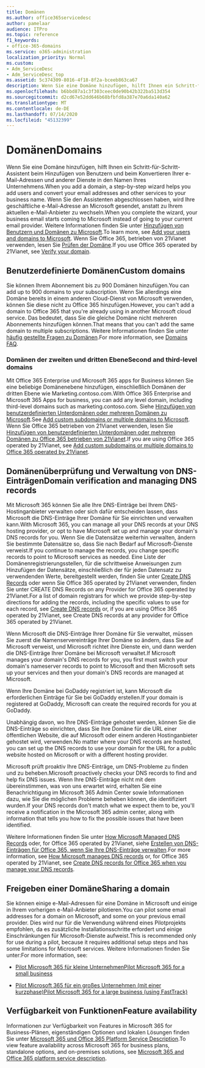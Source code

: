 ```yaml
---
title: Domänen
ms.author: office365servicedesc
author: pamelaar
audience: ITPro
ms.topic: reference
f1_keywords:
- office-365-domains
ms.service: o365-administration
localization_priority: Normal
ms.custom:
- Adm_ServiceDesc
- Adm_ServiceDesc_top
ms.assetid: 5c374309-8016-4f18-8f2a-bceeb863ca67
description: Wenn Sie eine Domäne hinzufügen, hilft Ihnen ein Schritt-für-Schritt-Assistent beim Hinzufügen von Benutzern und beim Konvertieren Ihrer e-Mail-Adressen und anderer Dienste in den Namen Ihres Unternehmens. Wenn Sie den Assistenten abgeschlossen haben, wird Ihre geschäftliche e-Mail-Adresse an Microsoft gesendet, anstatt zu Ihrem aktuellen e-Mail-Anbieter zu wechseln. Weitere Informationen finden Sie unter Hinzufügen von Benutzern und Domänen zu Microsoft. Wenn Sie Office 365, betrieben von 21Vianet verwenden, lesen Sie Prüfen der Domäne.
ms.openlocfilehash: b6bbd87a1c3f303ceec0de90b42b322ba513d354
ms.sourcegitcommit: d2cd67e52dd646b68bfbfd8a387e70a6da140a62
ms.translationtype: MT
ms.contentlocale: de-DE
ms.lasthandoff: 07/14/2020
ms.locfileid: "45132399"
---
```

# <a name="domains"></a><span data-ttu-id="649ff-106">Domänen</span><span class="sxs-lookup"><span data-stu-id="649ff-106">Domains</span></span>

<span data-ttu-id="649ff-107">Wenn Sie eine Domäne hinzufügen, hilft Ihnen ein Schritt-für-Schritt-Assistent beim Hinzufügen von Benutzern und beim Konvertieren Ihrer e-Mail-Adressen und anderer Dienste in den Namen Ihres Unternehmens.</span><span class="sxs-lookup"><span data-stu-id="649ff-107">When you add a domain, a step-by-step wizard helps you add users and convert your email addresses and other services to your business name.</span></span> <span data-ttu-id="649ff-108">Wenn Sie den Assistenten abgeschlossen haben, wird Ihre geschäftliche e-Mail-Adresse an Microsoft gesendet, anstatt zu Ihrem aktuellen e-Mail-Anbieter zu wechseln.</span><span class="sxs-lookup"><span data-stu-id="649ff-108">When you complete the wizard, your business email starts coming to Microsoft instead of going to your current email provider.</span></span> <span data-ttu-id="649ff-109">Weitere Informationen finden Sie unter [Hinzufügen von Benutzern und Domänen zu Microsoft](https://support.office.com/article/6383f56d-3d09-4dcb-9b41-b5f5a5efd611).</span><span class="sxs-lookup"><span data-stu-id="649ff-109">To learn more, see [Add your users and domains to Microsoft](https://support.office.com/article/6383f56d-3d09-4dcb-9b41-b5f5a5efd611).</span></span> <span data-ttu-id="649ff-110">Wenn Sie Office 365, betrieben von 21Vianet verwenden, lesen Sie [Prüfen der Domäne](https://docs.microsoft.com/office365/admin/setup/add-domain).</span><span class="sxs-lookup"><span data-stu-id="649ff-110">If you use Office 365 operated by 21Vianet, see [Verify your domain](https://docs.microsoft.com/office365/admin/setup/add-domain).</span></span>
  
## <a name="custom-domains"></a><span data-ttu-id="649ff-111">Benutzerdefinierte Domänen</span><span class="sxs-lookup"><span data-stu-id="649ff-111">Custom domains</span></span>

<span data-ttu-id="649ff-112">Sie können Ihrem Abonnement bis zu 900 Domänen hinzufügen.</span><span class="sxs-lookup"><span data-stu-id="649ff-112">You can add up to 900 domains to your subscription.</span></span> <span data-ttu-id="649ff-113">Wenn Sie allerdings eine Domäne bereits in einem anderen Cloud-Dienst von Microsoft verwenden, können Sie diese nicht zu Office 365 hinzufügen.</span><span class="sxs-lookup"><span data-stu-id="649ff-113">However, you can't add a domain to Office 365 that you're already using in another Microsoft cloud service.</span></span> <span data-ttu-id="649ff-114">Das bedeutet, dass Sie die gleiche Domäne nicht mehreren Abonnements hinzufügen können.</span><span class="sxs-lookup"><span data-stu-id="649ff-114">That means that you can't add the same domain to multiple subscriptions.</span></span> <span data-ttu-id="649ff-115">Weitere Informationen finden Sie unter [häufig gestellte Fragen zu Domänen](https://support.office.com/article/Domains-FAQ-1272bad0-4bd4-4796-8005-67d6fb3afc5a).</span><span class="sxs-lookup"><span data-stu-id="649ff-115">For more information, see [Domains FAQ](https://support.office.com/article/Domains-FAQ-1272bad0-4bd4-4796-8005-67d6fb3afc5a).</span></span>
  
### <a name="second-and-third-level-domains"></a><span data-ttu-id="649ff-116">Domänen der zweiten und dritten Ebene</span><span class="sxs-lookup"><span data-stu-id="649ff-116">Second and third-level domains</span></span>

<span data-ttu-id="649ff-117">Mit Office 365 Enterprise und Microsoft 365 apps for Business können Sie eine beliebige Domänenebene hinzufügen, einschließlich Domänen der dritten Ebene wie Marketing.contoso.com.</span><span class="sxs-lookup"><span data-stu-id="649ff-117">With Office 365 Enterprise and Microsoft 365 Apps for business, you can add any level domain, including third-level domains such as marketing.contoso.com.</span></span> <span data-ttu-id="649ff-118">Siehe [Hinzufügen von benutzerdefinierten Unterdomänen oder mehreren Domänen zu Microsoft](https://docs.microsoft.com/office365/admin/setup/domains-faq).</span><span class="sxs-lookup"><span data-stu-id="649ff-118">See [Add custom subdomains or multiple domains to Microsoft](https://docs.microsoft.com/office365/admin/setup/domains-faq).</span></span> <span data-ttu-id="649ff-119">Wenn Sie Office 365 betrieben von 21Vianet verwenden, lesen Sie [Hinzufügen von benutzerdefinierten Unterdomänen oder mehreren Domänen zu Office 365 betrieben von 21Vianet](https://docs.microsoft.com/office365/admin/setup/domains-faq).</span><span class="sxs-lookup"><span data-stu-id="649ff-119">If you are using Office 365 operated by 21Vianet, see [Add custom subdomains or multiple domains to Office 365 operated by 21Vianet](https://docs.microsoft.com/office365/admin/setup/domains-faq).</span></span>
  
## <a name="domain-verification-and-managing-dns-records"></a><span data-ttu-id="649ff-120">Domänenüberprüfung und Verwaltung von DNS-Einträgen</span><span class="sxs-lookup"><span data-stu-id="649ff-120">Domain verification and managing DNS records</span></span>

<span data-ttu-id="649ff-121">Mit Microsoft 365 können Sie alle Ihre DNS-Einträge bei Ihrem DNS-Hostinganbieter verwalten oder sich dafür entscheiden lassen, dass Microsoft die DNS-Einträge Ihrer Domäne für Sie einrichten und verwalten kann.</span><span class="sxs-lookup"><span data-stu-id="649ff-121">With Microsoft 365, you can manage all your DNS records at your DNS hosting provider, or opt to have Microsoft set up and manage your domain's DNS records for you.</span></span> <span data-ttu-id="649ff-122">Wenn Sie die Datensätze weiterhin verwalten, ändern Sie bestimmte Datensätze so, dass Sie nach Bedarf auf Microsoft-Dienste verweist.</span><span class="sxs-lookup"><span data-stu-id="649ff-122">If you continue to manage the records, you change specific records to point to Microsoft services as needed.</span></span> <span data-ttu-id="649ff-123">Eine Liste der Domänenregistrierungsstellen, für die schrittweise Anweisungen zum Hinzufügen der Datensätze, einschließlich der für jeden Datensatz zu verwendenden Werte, bereitgestellt werden, finden Sie unter [Create DNS Records](https://docs.microsoft.com/office365/admin/get-help-with-domains/create-dns-records-at-any-dns-hosting-provider) oder wenn Sie Office 365 operated by 21Vianet verwenden, finden Sie unter CREATE DNS Records on any Provider for Office 365 operated by 21Vianet.</span><span class="sxs-lookup"><span data-stu-id="649ff-123">For a list of domain registrars for which we provide step-by-step directions for adding the records, including the specific values to use for each record, see [Create DNS records](https://docs.microsoft.com/office365/admin/get-help-with-domains/create-dns-records-at-any-dns-hosting-provider) or, if you are using Office 365 operated by 21Vianet, see Create DNS records at any provider for Office 365 operated by 21Vianet.</span></span> 
  
<span data-ttu-id="649ff-124">Wenn Microsoft die DNS-Einträge Ihrer Domäne für Sie verwaltet, müssen Sie zuerst die Namenservereinträge Ihrer Domäne so ändern, dass Sie auf Microsoft verweist, und Microsoft richtet ihre Dienste ein, und dann werden die DNS-Einträge Ihrer Domäne bei Microsoft verwaltet.</span><span class="sxs-lookup"><span data-stu-id="649ff-124">If Microsoft manages your domain's DNS records for you, you first must switch your domain's nameserver records to point to Microsoft and then Microsoft sets up your services and then your domain's DNS records are managed at Microsoft.</span></span>
  
<span data-ttu-id="649ff-125">Wenn Ihre Domäne bei GoDaddy registriert ist, kann Microsoft die erforderlichen Einträge für Sie bei GoDaddy erstellen.</span><span class="sxs-lookup"><span data-stu-id="649ff-125">If your domain is registered at GoDaddy, Microsoft can create the required records for you at GoDaddy.</span></span> 
  
<span data-ttu-id="649ff-126">Unabhängig davon, wo Ihre DNS-Einträge gehostet werden, können Sie die DNS-Einträge so einrichten, dass Sie Ihre Domäne für die URL einer öffentlichen Website, die auf Microsoft oder einem anderen Hostinganbieter gehostet wird, verwenden.</span><span class="sxs-lookup"><span data-stu-id="649ff-126">No matter where your DNS records are hosted, you can set up the DNS records to use your domain for the URL for a public website hosted on Microsoft or with a different hosting provider.</span></span> 
  
<span data-ttu-id="649ff-127">Microsoft prüft proaktiv Ihre DNS-Einträge, um DNS-Probleme zu finden und zu beheben.</span><span class="sxs-lookup"><span data-stu-id="649ff-127">Microsoft proactively checks your DNS records to find and help fix DNS issues.</span></span> <span data-ttu-id="649ff-128">Wenn Ihre DNS-Einträge nicht mit dem übereinstimmen, was von uns erwartet wird, erhalten Sie eine Benachrichtigung im Microsoft 365 Admin Center sowie Informationen dazu, wie Sie die möglichen Probleme beheben können, die identifiziert wurden.</span><span class="sxs-lookup"><span data-stu-id="649ff-128">If your DNS records don't match what we expect them to be, you'll receive a notification in the Microsoft 365 admin center, along with information that tells you how to fix the possible issues that have been identified.</span></span>
  
<span data-ttu-id="649ff-129">Weitere Informationen finden Sie unter [How Microsoft Managed DNS Records](https://docs.microsoft.com/office365/admin/setup/domains-faq) oder, for Office 365 operated by 21Vianet, siehe [Erstellen von DNS-Einträgen für Office 365, wenn Sie Ihre DNS-Einträge verwalten](https://docs.microsoft.com/office365/admin/services-in-china/create-dns-records-when-you-manage-your-dns-records).</span><span class="sxs-lookup"><span data-stu-id="649ff-129">For more information, see [How Microsoft manages DNS records](https://docs.microsoft.com/office365/admin/setup/domains-faq) or, for Office 365 operated by 21Vianet, see [Create DNS records for Office 365 when you manage your DNS records](https://docs.microsoft.com/office365/admin/services-in-china/create-dns-records-when-you-manage-your-dns-records).</span></span>
  
## <a name="sharing-a-domain"></a><span data-ttu-id="649ff-130">Freigeben einer Domäne</span><span class="sxs-lookup"><span data-stu-id="649ff-130">Sharing a domain</span></span>

<span data-ttu-id="649ff-131">Sie können einige e-Mail-Adressen für eine Domäne in Microsoft und einige in Ihrem vorherigen e-Mail-Anbieter pilotieren.</span><span class="sxs-lookup"><span data-stu-id="649ff-131">You can pilot some email addresses for a domain on Microsoft, and some on your previous email provider.</span></span> <span data-ttu-id="649ff-132">Dies wird nur für die Verwendung während eines Pilotprojekts empfohlen, da es zusätzliche Installationsschritte erfordert und einige Einschränkungen für Microsoft-Dienste aufweist.</span><span class="sxs-lookup"><span data-stu-id="649ff-132">This is recommended only for use during a pilot, because it requires additional setup steps and has some limitations for Microsoft services.</span></span> <span data-ttu-id="649ff-133">Weitere Informationen finden Sie unter:</span><span class="sxs-lookup"><span data-stu-id="649ff-133">For more information, see:</span></span>
  
- [<span data-ttu-id="649ff-134">Pilot Microsoft 365 für kleine Unternehmen</span><span class="sxs-lookup"><span data-stu-id="649ff-134">Pilot Microsoft 365 for a small business</span></span>](https://support.office.com/article/39cee536-6a03-40cf-b9c1-f301bb6001d7)
    
- [<span data-ttu-id="649ff-135">Pilot Microsoft 365 für ein großes Unternehmen (mit einer kurzphase)</span><span class="sxs-lookup"><span data-stu-id="649ff-135">Pilot Microsoft 365 for a large business (using FastTrack)</span></span>](https://fasttrack.office.com/onboard)
    
## <a name="feature-availability"></a><span data-ttu-id="649ff-136">Verfügbarkeit von Funktionen</span><span class="sxs-lookup"><span data-stu-id="649ff-136">Feature availability</span></span>

<span data-ttu-id="649ff-137">Informationen zur Verfügbarkeit von Features in Microsoft 365 for Business-Plänen, eigenständigen Optionen und lokalen Lösungen finden Sie unter [Microsoft 365 und Office 365 Platform Service Description](office-365-platform-service-description.md).</span><span class="sxs-lookup"><span data-stu-id="649ff-137">To view feature availability across Microsoft 365 for business plans, standalone options, and on-premises solutions, see [Microsoft 365 and Office 365 platform service description](office-365-platform-service-description.md).</span></span>
  

